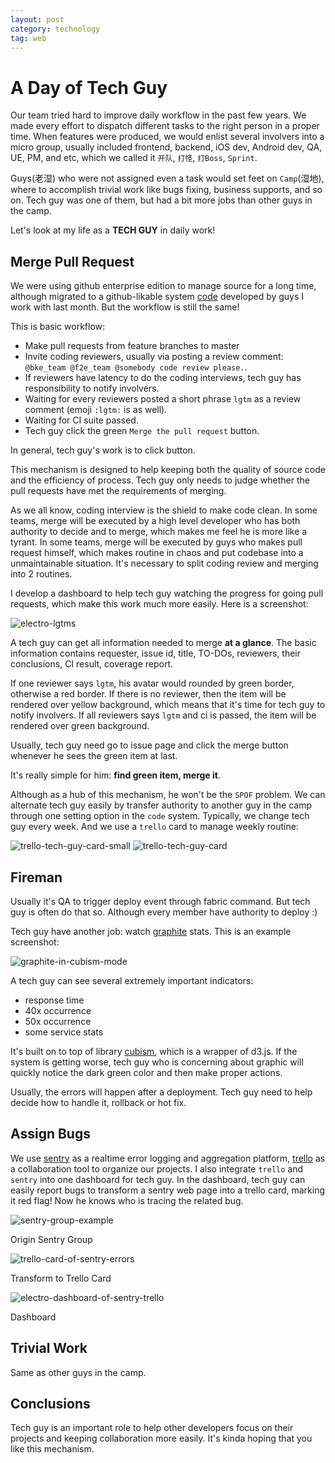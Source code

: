 ```yaml
---
layout: post
category: technology
tag: web
---
```


# A Day of Tech Guy

Our team tried hard to improve daily workflow in the past few years.
We made every effort to dispatch different tasks to the right person
in a proper time. When features were produced, we would enlist
several involvers into a micro group, usually included frontend,
backend, iOS dev, Android dev, QA, UE, PM, and etc, which we called
it `开队`, `打怪`, `打Boss`, `Sprint`.

Guys(老湿) who were not assigned even a task would set feet
on `Camp`(湿地), where to accomplish trivial work like bugs fixing,
business supports, and so on. Tech guy was one of them, but had
a bit more jobs than other guys in the camp.

Let's look at my life as a **TECH GUY** in daily work!

## Merge Pull Request

We were using github enterprise edition to manage source for
a long time, although migrated to a github-likable system
[code] developed by guys I work with last month. But the
workflow is still the same!

This is basic workflow:

* Make pull requests from feature branches to master
* Invite coding reviewers, usually via posting a review comment:
  `@bke_team @f2e_team @somebody code review please.`.
* If reviewers have latency to do the coding interviews, tech guy
  has responsibility to notify involvers.
* Waiting for every reviewers posted a short phrase `lgtm` as
  a review comment (emoji `:lgtm:` is as well).
* Waiting for CI suite passed.
* Tech guy click the green `Merge the pull request` button.

In general, tech guy's work is to click button.

This mechanism is designed to help keeping both the quality of
source code and the efficiency of process. Tech guy only
needs to judge whether the pull requests have met the requirements
of merging.

As we all know, coding interview is the shield to make code clean.
In some teams, merge will be executed by a high level developer
who has both authority to decide and to merge,  which makes me feel
he is more like a tyrant. In some teams, merge will be executed by
guys who makes pull request himself, which makes routine in chaos
and put codebase into a unmaintainable situation. It's necessary
to split coding review and merging into 2 routines.

I develop a dashboard to help tech guy watching the progress
for going pull requests, which make this work much more easily.
Here is a screenshot:

![electro-lgtms](/images/2014/electro-lgtms.png)

A tech guy can get all information needed to merge **at a glance**.
The basic information contains requester, issue id, title, TO-DOs,
reviewers, their conclusions, CI result, coverage report.

If one reviewer says `lgtm`, his avatar would rounded by green border,
otherwise a red border.
If there is no reviewer, then the item will be rendered over yellow
background, which means that it's time for tech guy to
notify involvers.
If all reviewers says `lgtm` and ci is passed, the item will be
rendered over green background.

Usually, tech guy need go to issue page and
click the merge button whenever he sees the green item at last.

It's really simple for him: **find green item, merge it**.

Although as a hub of this mechanism, he won't be the `SPOF` problem.
We can alternate tech guy easily by transfer authority to another guy in
the camp through one setting option in the `code` system.
Typically, we change tech guy every week.
And we use a `trello` card to manage weekly routine:

![trello-tech-guy-card-small](/images/2014/trello-tech-guy-card-small.png)
![trello-tech-guy-card](/images/2014/trello-tech-guy-card.png)

## Fireman

Usually it's QA to trigger deploy event through fabric command.
But tech guy is often do that so. Although every member have authority
to deploy :)

Tech guy have another job: watch [graphite] stats.
This is an example screenshot:

![graphite-in-cubism-mode](/images/2014/graphite-in-cubism-mode.png)

A tech guy can see several extremely important indicators:

* response time
* 40x occurrence
* 50x occurrence
* some service stats

It's built on to top of library [cubism], which is a
wrapper of d3.js.
If the system is getting worse,  tech guy who is
concerning about graphic will quickly notice the dark green
color and then make proper actions.

Usually, the errors will happen after a deployment. Tech guy need
to help decide how to handle it, rollback or hot fix.

## Assign Bugs

We use [sentry] as a realtime error logging and aggregation
platform, [trello] as a collaboration tool to organize our
projects.
I also integrate `trello` and `sentry` into one dashboard for tech guy.
In the dashboard, tech guy can easily report bugs to transform a sentry
web page into a trello card, marking it red flag! Now he knows
who is tracing the related bug.

![sentry-group-example](/images/2014/sentry-group-example.png)

Origin Sentry Group

![trello-card-of-sentry-errors](/images/2014/trello-card-of-sentry-errors.png)

Transform to Trello Card

![electro-dashboard-of-sentry-trello](/images/2014/electro-dashboard-of-sentry-trello.png)

Dashboard

## Trivial Work

Same as other guys in the camp.

## Conclusions

Tech guy is an important role to help other developers focus on
their projects and keeping collaboration more easily.
It's kinda hoping that you like this mechanism.


[code]: https://github.com/douban/code
[graphite]: http://graphite.wikidot.com/
[cubism]: https://github.com/square/cubism
[sentry]: https://github.com/getsentry/sentry
[trello]: http://trello.com/
